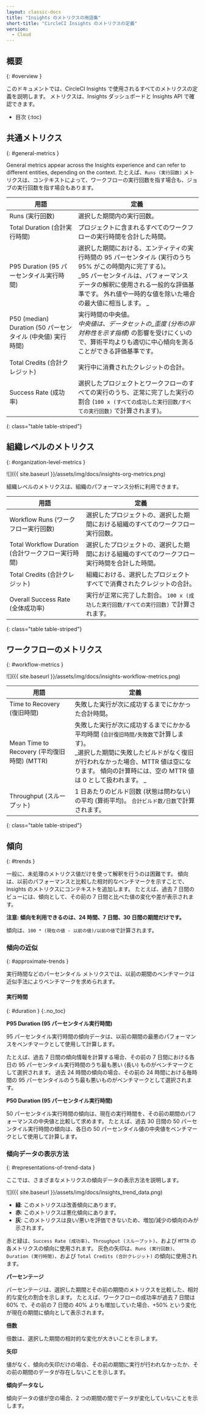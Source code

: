 ```yaml
---
layout: classic-docs
title: "Insights のメトリクスの用語集"
short-title: "CircleCI Insights のメトリクスの定義"
version:
  - Cloud
---
```


## 概要
{: #overview }

このドキュメントでは、CircleCI Insights で使用されるすべてのメトリクスの定義を説明します。 メトリクスは、Insights ダッシュボードと Insights API で確認できます。

* 目次
{:toc}


## 共通メトリクス
{: #general-metrics }

General metrics appear across the Insights experience and can refer to different entities, depending on the context. たとえば、`Runs (実行回数)` メトリクスは、コンテキストによって、ワークフローの実行回数を指す場合も、ジョブの実行回数を指す場合もあります。

| 用語                                            | 定義                                                                                                                                                |
| --------------------------------------------- | ------------------------------------------------------------------------------------------------------------------------------------------------- |
| Runs (実行回数)                                   | 選択した期間内の実行回数。                                                                                                                                     |
| Total Duration (合計実行時間)                       | プロジェクトに含まれるすべてのワークフローの実行時間を合計した時間。                                                                                                                |
| P95 Duration (95 パーセンタイル実行時間)                 | 選択した期間における、エンティティの実行時間の 95 パーセンタイル (実行のうち 95% がこの時間内に完了する)。 <br/> _95 パーセンタイルは、パフォーマンス データの解釈に使用される一般的な評価基準です。 外れ値や一時的な値を除いた場合の最大値に相当します。 _ |
| P50 (median) Duration (50 パーセンタイル (中央値) 実行時間) | 実行時間の中央値。 <br/> _中央値は、データセットの_歪度 (分布の非対称性を示す指標)_ の影響を受けにくいので、算術平均よりも適切に中心傾向を測ることができる評価基準です。                                                 |
| Total Credits (合計クレジット)                       | 実行中に消費されたクレジットの合計。                                                                                                                                |
| Success Rate (成功率)                            | 選択したプロジェクトとワークフローのすべての実行のうち、正常に完了した実行の割合  (`100 x (すべての成功した実行回数/すべての実行回数)` で計算されます)。                                                              |
{: class="table table-striped"}

## 組織レベルのメトリクス
{: #organization-level-metrics }

![]({{ site.baseurl }}/assets/img/docs/insights-org-metrics.png)

組織レベルのメトリクスは、組織のパフォーマンス分析に利用できます。

| 用語                                     | 定義                                                 |
| -------------------------------------- | -------------------------------------------------- |
| Workflow Runs (ワークフロー実行回数)             | 選択したプロジェクトの、選択した期間における組織のすべてのワークフロー実行回数。           |
| Total Workflow Duration (合計ワークフロー実行時間) | 選択したプロジェクトの、選択した期間における組織のすべてのワークフロー実行時間を合計した時間。    |
| Total Credits (合計クレジット)                | 組織における、選択したプロジェクトすべてで消費されたクレジットの合計。                |
| Overall Success Rate (全体成功率)           | 実行が正常に完了した割合。 `100 x (成功した実行回数/すべての実行回数)` で計算されます。 |
{: class="table table-striped"}

## ワークフローのメトリクス
{: #workflow-metrics }

![]({{ site.baseurl }}/assets/img/docs/insights-workflow-metrics.png)

| 用語                                    | 定義                                                                                                                                       |
| ------------------------------------- | ---------------------------------------------------------------------------------------------------------------------------------------- |
| Time to Recovery (復旧時間)               | 失敗した実行が次に成功するまでにかかった合計時間。                                                                                                                |
| Mean Time to Recovery (平均復旧時間) (MTTR) | 失敗した実行が次に成功するまでにかかる平均時間 (`合計復旧時間/失敗数`で計算します)。 <br> _選択した期間に失敗したビルドがなく復旧が行われなかった場合、MTTR 値は空になります。 傾向の計算時には、空の MTTR 値は 0 として扱われます。 _ |
| Throughput (スループット)                   | 1 日あたりのビルド回数 (状態は問わない) の平均 (算術平均)。 `合計ビルド数/日数`で計算されます。                                                                                   |
{: class="table table-striped"}


## 傾向
{: #trends }

一般に、未処理のメトリクス値だけを使って解釈を行うのは困難です。 傾向は、以前のパフォーマンスと比較した相対的なベンチマークを示すことで、Insights のメトリクスにコンテキストを追加します。 たとえば、過去 7 日間のビューには、傾向として、その前の 7 日間と比べた値の変化や差が表示されます。

**注意: 傾向を利用できるのは、24 時間、7 日間、30 日間の期間だけです。**

傾向は、`100 * (現在の値 - 以前の値)/以前の値`で計算されます。

### 傾向の近似
{: #approximate-trends }

実行時間などのパーセンタイル メトリクスでは、以前の期間のベンチマークは近似手法によりベンチマークを求められます。

#### 実行時間
{: #duration }
{:.no_toc}

**P95 Duration (95 パーセンタイル実行時間)**

95 パーセンタイル実行時間の傾向データは、以前の期間の最悪のパフォーマンスをベンチマークとして使用して計算します。

たとえば、過去 7 日間の傾向情報を計算する場合、その前の 7 日間における各日の 95 パーセンタイル実行時間のうち最も悪い (長い) ものがベンチマークとして選択されます。 過去 24 時間の傾向の場合、その前の 24 時間における毎時間の 95 パーセンタイルのうち最も悪いものがベンチマークとして選択されます。

**P50 Duration (95 パーセンタイル実行時間)**

50 パーセンタイル実行時間の傾向は、現在の実行時間を、その前の期間のパフォーマンスの中央値と比較して求めます。 たとえば、過去 30 日間の 50 パーセンタイル実行時間の傾向は、各日の 50 パーセンタイル値の中央値をベンチマークとして使用して計算します。


### 傾向データの表示方法
{: #representations-of-trend-data }


ここでは、さまざまなメトリクスの傾向データの表示方法を説明します。

![]({{ site.baseurl }}/assets/img/docs/insights_trend_data.png)

- **緑**: このメトリクスは改善傾向にあります。
- **赤**: このメトリクスは悪化傾向にあります。
- **灰**: このメトリクスは良い/悪いを評価できないため、増加/減少の傾向のみが示されます。

赤と緑は、`Success Rate (成功率)`、`Throughput (スループット)`、および `MTTR` の各メトリクスの傾向に使用されます。 灰色の矢印は、`Runs (実行回数)`、`Duration (実行時間)`、および `Total Credits (合計クレジット)` の傾向に使用されます。

**パーセンテージ**

パーセンテージは、選択した期間とその前の期間のメトリクスを比較した、相対的な変化の割合を示します。 たとえば、ワークフローの成功率が過去 7 日間は 60% で、その前の 7 日間の 40% よりも増加していた場合、+50% という変化が現在の期間に傾向として表示されます。

**倍数**

倍数は、選択した期間の相対的な変化が大きいことを示します。

**矢印**

値がなく、傾向の矢印だけの場合、その前の期間に実行が行われなかったか、その前の期間のデータが存在しないことを示します。

**傾向データなし**

傾向データの値が空の場合、2 つの期間の間でデータが変化していないことを示します。
